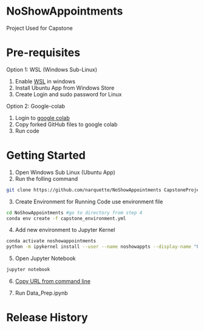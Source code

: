 # NoShowAppointments
Project Used for Capstone

# Pre-requisites

Option 1: WSL (Windows Sub-Linux)

1. Enable [WSL](https://winaero.com/blog/enable-wsl-windows-10-fall-creators-update/) in windows 
2. Install Ubuntu App from Windows Store
3. Create Login and sudo password for Linux

Option 2: Google-colab

1. Login to [google colab](https://colab.research.google.com/notebooks/welcome.ipynb)
2. Copy forked GitHub files to google colab
3. Run code 

# Getting Started 

1. Open Windows Sub Linux (Ubuntu App)
2. Run the folling command

```sh
git clone https://github.com/narquette/NoShowAppointments CapstoneProject
```

3. Create Environment for Running Code use environment file

```sh
cd NoShowAppointments #go to directory from step 4
conda env create -f capstone_environment.yml
```
4. Add new environment to Jupyter Kernel

```sh
conda activate noshowappointments
python -m ipykernel install --user --name noshowappts --display-name "Python (noshowappts)"
```
5. Open Jupyter Notebook

```sh
jupyter notebook
```
6. [Copy URL from command line](https://www.screencast.com/t/JgVmAL6wC)

7. Run Data_Prep.ipynb

# Release History

